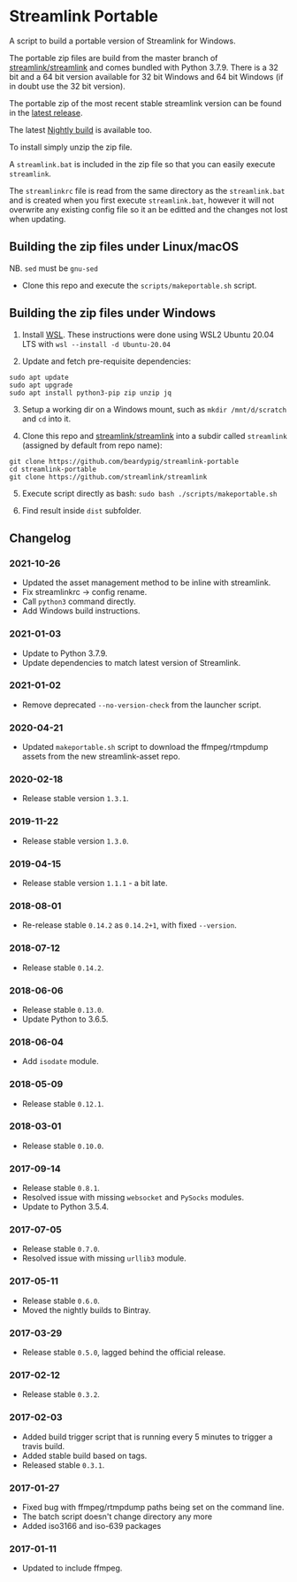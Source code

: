 # Streamlink Portable
A script to build a portable version of Streamlink for Windows.

The portable zip files are build from the master branch of [streamlink/streamlink](https://github.com/streamlink/streamlink) and comes bundled with Python 3.7.9. There is a 32 bit and a 64 bit version available for 32 bit Windows and 64 bit Windows (if in doubt use the 32 bit version).

The portable zip of the most recent stable streamlink version can be found in the [latest release](https://github.com/beardypig/streamlink-portable/releases/latest). 

The latest [Nightly build](https://github.com/beardypig/streamlink-portable/releases/tag/latest) is available too.

To install simply unzip the zip file.

A `streamlink.bat` is included in the zip file so that you can easily execute `streamlink`.

The `streamlinkrc` file is read from the same directory as the `streamlink.bat` and is created when you first execute `streamlink.bat`, however it will not overwrite any existing config file so it an be editted and the changes not lost when updating.

## Building the zip files under Linux/macOS

NB. `sed` must be `gnu-sed`

- Clone this repo and execute the `scripts/makeportable.sh` script.

## Building the zip files under Windows

1. Install [WSL](https://docs.microsoft.com/en-us/windows/wsl/install-win10). These instructions were done using WSL2 Ubuntu 20.04 LTS with `wsl --install -d Ubuntu-20.04`

2. Update and fetch pre-requisite dependencies:
```
sudo apt update
sudo apt upgrade
sudo apt install python3-pip zip unzip jq
```

3. Setup a working dir on a Windows mount, such as `mkdir /mnt/d/scratch` and `cd` into it.

4. Clone this repo and [streamlink/streamlink](https://github.com/streamlink/streamlink) into a subdir called `streamlink` (assigned by default from repo name):
```
git clone https://github.com/beardypig/streamlink-portable
cd streamlink-portable
git clone https://github.com/streamlink/streamlink
```

5. Execute script directly as bash: `sudo bash ./scripts/makeportable.sh`

6. Find result inside `dist` subfolder.

## Changelog

### 2021-10-26

* Updated the asset management method to be inline with streamlink.
* Fix streamlinkrc -> config rename.
* Call `python3` command directly.
* Add Windows build instructions.

### 2021-01-03

* Update to Python 3.7.9.
* Update dependencies to match latest version of Streamlink.

### 2021-01-02 

* Remove deprecated `--no-version-check` from the launcher script.

### 2020-04-21

* Updated `makeportable.sh` script to download the ffmpeg/rtmpdump assets from the new streamlink-asset repo.

### 2020-02-18

* Release stable version `1.3.1`.

### 2019-11-22

* Release stable version `1.3.0`.

### 2019-04-15

* Release stable version `1.1.1` - a bit late.

### 2018-08-01

* Re-release stable `0.14.2` as `0.14.2+1`, with fixed `--version`.

### 2018-07-12

* Release stable `0.14.2`.

### 2018-06-06

* Release stable `0.13.0`.
* Update Python to 3.6.5.

### 2018-06-04

* Add `isodate` module.

### 2018-05-09

* Release stable `0.12.1`.

### 2018-03-01

* Release stable `0.10.0`.

### 2017-09-14

* Release stable `0.8.1`.
* Resolved issue with missing `websocket` and `PySocks` modules.
* Update to Python 3.5.4.

### 2017-07-05

 * Release stable `0.7.0`.
 * Resolved issue with missing `urllib3` module.

### 2017-05-11

 * Release stable `0.6.0`.
 * Moved the nightly builds to Bintray.

### 2017-03-29

 * Release stable `0.5.0`, lagged behind the official release.

### 2017-02-12

 * Release stable `0.3.2`.

### 2017-02-03

 * Added build trigger script that is running every 5 minutes to trigger a travis build.
 * Added stable build based on tags.
 * Released stable `0.3.1`.

### 2017-01-27

 * Fixed bug with ffmpeg/rtmpdump paths being set on the command line.
 * The batch script doesn't change directory any more
 * Added iso3166 and iso-639 packages

### 2017-01-11

 * Updated to include ffmpeg.

